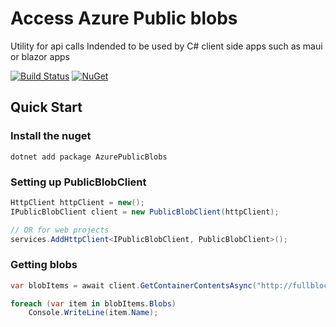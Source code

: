 
# Access Azure Public blobs
Utility for api calls 
Indended to be used by C# client side apps such as maui or blazor apps


[![Build Status](https://dev.azure.com/nevillenazerane/publishes/_apis/build/status%2Fnugets%2FAzurePublicBlobs%20Nuget?branchName=master)](https://dev.azure.com/nevillenazerane/publishes/_build/latest?definitionId=83&branchName=master)
[![NuGet](https://img.shields.io/nuget/v/AzurePublicBlobs.svg)](https://www.nuget.org/packages/AzurePublicBlobs/)


## Quick Start


### Install the nuget

```
dotnet add package AzurePublicBlobs
```

### Setting up PublicBlobClient

```csharp 
HttpClient httpClient = new();
IPublicBlobClient client = new PublicBlobClient(httpClient);

// OR for web projects
services.AddHttpClient<IPublicBlobClient, PublicBlobClient>();
```

### Getting blobs

```csharp
var blobItems = await client.GetContainerContentsAsync("http://fullblockUrl.com");

foreach (var item in blobItems.Blobs)
    Console.WriteLine(item.Name);
```
